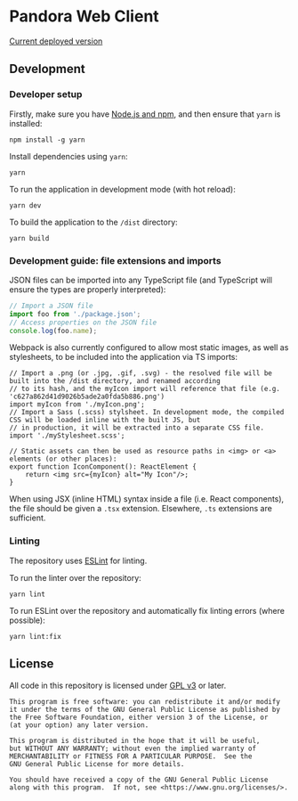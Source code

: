# Pandora Web Client

[Current deployed version](https://pandora.3146969.xyz/)

## Development

### Developer setup

Firstly, make sure you have [Node.js and npm][node], and then ensure that `yarn` is installed:

```
npm install -g yarn
```

Install dependencies using `yarn`:

```
yarn
```

To run the application in development mode (with hot reload):

```
yarn dev
```

To build the application to the `/dist` directory:

```
yarn build
```

### Development guide: file extensions and imports

JSON files can be imported into any TypeScript file (and TypeScript will ensure the types are properly interpreted):
```ts
// Import a JSON file
import foo from './package.json';
// Access properties on the JSON file
console.log(foo.name);
```

Webpack is also currently configured to allow most static images, as well as stylesheets, to be included into the
application via TS imports:
```tsx
// Import a .png (or .jpg, .gif, .svg) - the resolved file will be built into the /dist directory, and renamed according
// to its hash, and the myIcon import will reference that file (e.g. 'c627a862d41d9026b5ade2a0fda5b886.png')
import myIcon from './myIcon.png';
// Import a Sass (.scss) stylsheet. In development mode, the compiled CSS will be loaded inline with the built JS, but
// in production, it will be extracted into a separate CSS file.
import './myStylesheet.scss';

// Static assets can then be used as resource paths in <img> or <a> elements (or other places):
export function IconComponent(): ReactElement {
	return <img src={myIcon} alt="My Icon"/>;
}
```

When using JSX (inline HTML) syntax inside a file (i.e. React components), the file should be given a `.tsx` extension.
Elsewhere, `.ts` extensions are sufficient.

### Linting

The repository uses [ESLint][eslint] for linting.

To run the linter over the repository:

```
yarn lint
```

To run ESLint over the repository and automatically fix linting errors (where possible):

```
yarn lint:fix
```

## License

All code in this repository is licensed under [GPL v3](LICENSE) or later.

```text
This program is free software: you can redistribute it and/or modify
it under the terms of the GNU General Public License as published by
the Free Software Foundation, either version 3 of the License, or
(at your option) any later version.

This program is distributed in the hope that it will be useful,
but WITHOUT ANY WARRANTY; without even the implied warranty of
MERCHANTABILITY or FITNESS FOR A PARTICULAR PURPOSE.  See the
GNU General Public License for more details.

You should have received a copy of the GNU General Public License
along with this program.  If not, see <https://www.gnu.org/licenses/>.
```

[node]: https://nodejs.org/en/ "Node.js website"
[eslint]: https://eslint.org/ "ESLint website"
